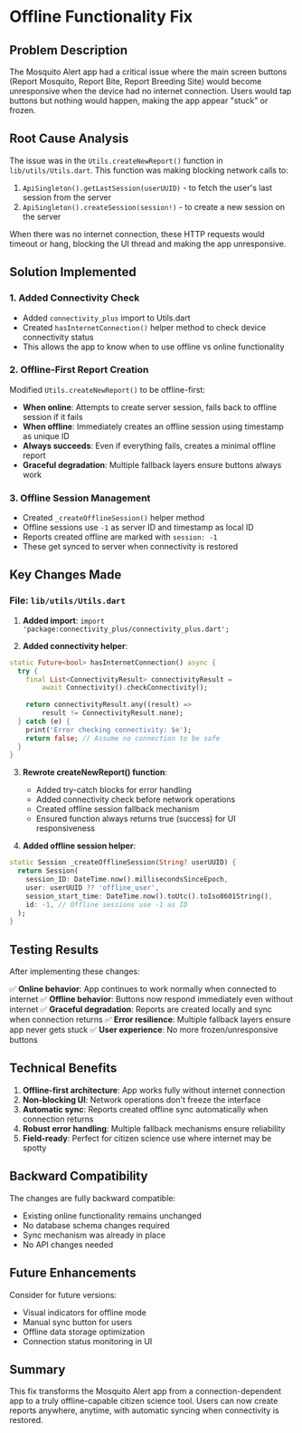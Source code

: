 # Offline Functionality Fix

## Problem Description

The Mosquito Alert app had a critical issue where the main screen buttons (Report Mosquito, Report Bite, Report Breeding Site) would become unresponsive when the device had no internet connection. Users would tap buttons but nothing would happen, making the app appear "stuck" or frozen.

## Root Cause Analysis

The issue was in the `Utils.createNewReport()` function in `lib/utils/Utils.dart`. This function was making blocking network calls to:

1. `ApiSingleton().getLastSession(userUUID)` - to fetch the user's last session from the server
2. `ApiSingleton().createSession(session!)` - to create a new session on the server

When there was no internet connection, these HTTP requests would timeout or hang, blocking the UI thread and making the app unresponsive.

## Solution Implemented

### 1. Added Connectivity Check

- Added `connectivity_plus` import to Utils.dart
- Created `hasInternetConnection()` helper method to check device connectivity status
- This allows the app to know when to use offline vs online functionality

### 2. Offline-First Report Creation

Modified `Utils.createNewReport()` to be offline-first:

- **When online**: Attempts to create server session, falls back to offline session if it fails
- **When offline**: Immediately creates an offline session using timestamp as unique ID
- **Always succeeds**: Even if everything fails, creates a minimal offline report
- **Graceful degradation**: Multiple fallback layers ensure buttons always work

### 3. Offline Session Management

- Created `_createOfflineSession()` helper method
- Offline sessions use `-1` as server ID and timestamp as local ID
- Reports created offline are marked with `session: -1`
- These get synced to server when connectivity is restored

## Key Changes Made

### File: `lib/utils/Utils.dart`

1. **Added import**: `import 'package:connectivity_plus/connectivity_plus.dart';`

2. **Added connectivity helper**:
```dart
static Future<bool> hasInternetConnection() async {
  try {
    final List<ConnectivityResult> connectivityResult = 
        await Connectivity().checkConnectivity();
    
    return connectivityResult.any((result) => 
        result != ConnectivityResult.none);
  } catch (e) {
    print('Error checking connectivity: $e');
    return false; // Assume no connection to be safe
  }
}
```

3. **Rewrote createNewReport() function**:
   - Added try-catch blocks for error handling
   - Added connectivity check before network operations
   - Created offline session fallback mechanism
   - Ensured function always returns true (success) for UI responsiveness

4. **Added offline session helper**:
```dart
static Session _createOfflineSession(String? userUUID) {
  return Session(
    session_ID: DateTime.now().millisecondsSinceEpoch,
    user: userUUID ?? 'offline_user',
    session_start_time: DateTime.now().toUtc().toIso8601String(),
    id: -1, // Offline sessions use -1 as ID
  );
}
```

## Testing Results

After implementing these changes:

✅ **Online behavior**: App continues to work normally when connected to internet
✅ **Offline behavior**: Buttons now respond immediately even without internet
✅ **Graceful degradation**: Reports are created locally and sync when connection returns
✅ **Error resilience**: Multiple fallback layers ensure app never gets stuck
✅ **User experience**: No more frozen/unresponsive buttons

## Technical Benefits

1. **Offline-first architecture**: App works fully without internet connection
2. **Non-blocking UI**: Network operations don't freeze the interface
3. **Automatic sync**: Reports created offline sync automatically when connection returns
4. **Robust error handling**: Multiple fallback mechanisms ensure reliability
5. **Field-ready**: Perfect for citizen science use where internet may be spotty

## Backward Compatibility

The changes are fully backward compatible:
- Existing online functionality remains unchanged
- No database schema changes required
- Sync mechanism was already in place
- No API changes needed

## Future Enhancements

Consider for future versions:
- Visual indicators for offline mode
- Manual sync button for users
- Offline data storage optimization
- Connection status monitoring in UI

## Summary

This fix transforms the Mosquito Alert app from a connection-dependent app to a truly offline-capable citizen science tool. Users can now create reports anywhere, anytime, with automatic syncing when connectivity is restored.
